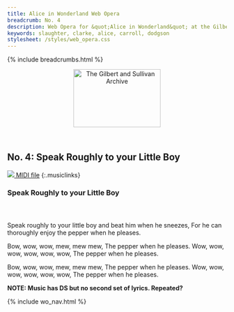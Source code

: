 ```yaml
---
title: Alice in Wonderland Web Opera
breadcrumb: No. 4
description: Web Opera for &quot;Alice in Wonderland&quot; at the Gilbert and Sullivan Archive
keywords: slaughter, clarke, alice, carroll, dodgson
stylesheet: /styles/web_opera.css
---
```


{% include breadcrumbs.html %}
<header>
    <a href="../../index.html"><img src="https://gsarchive.net/layout/images/logo3sm.jpg" alt="The Gilbert and Sullivan Archive" width="200" height="133" border="0"></a>
    <div class=titlecard style="background-color: #ffffcc; background-image: url(../graphics/title.gif)" title="Alice in Wonderland"></div>
</header>

## No. 4: Speak Roughly to your Little Boy

[ ![](/layout/images/midi.gif) MIDI file](../alice/aiw04.mid)
{:.musiclinks}

### Speak Roughly to your Little Boy
#### &nbsp;
Speak roughly to your little boy
and beat him when he sneezes,
For he can thoroughly enjoy
the pepper when he pleases.

Bow, wow, wow, mew, mew mew,
The pepper when he pleases.
Wow, wow, wow, wow, wow, wow,
The pepper when he pleases.

Bow, wow, wow, mew, mew mew,
The pepper when he pleases.
Wow, wow, wow, wow, wow, wow,
The pepper when he pleases.

**NOTE: Music has DS but no second set of lyrics. Repeated?**

{% include wo_nav.html %}

